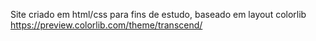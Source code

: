 Site criado em html/css para fins de estudo, baseado em layout colorlib https://preview.colorlib.com/theme/transcend/